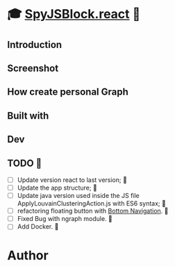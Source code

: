 # :mortar_board: [SpyJSBlock.react](https://www.youtube.com/watch?v=mOAYN3wDvtg) :crystal_ball:

## Introduction

## Screenshot

## How create personal Graph

## Built with

## Dev

## TODO :construction:

- [ ] Update version react to last version; :construction:
- [ ] Update the app structure; :construction:
- [ ] Update java version used inside the JS file ApplyLouvainClusteringAction.js with ES6 syntax; :construction:
- [ ] refactoring floating button with [Bottom Navigation](https://material-ui.com/components/bottom-navigation/). :construction:
- [ ] Fixed Bug with ngraph module. :construction:
- [ ] Add Docker. :construction:

# Author
